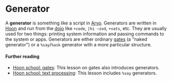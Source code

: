 # Generator

A **generator** is something like a script in [Arvo](arvo.md). Generators are written in [Hoon](hoon.md) and run from the [dojo](dojo.md) like `+code`, `|hi ~zod`, `+vats`, etc. They are usually used for two things: printing system information and passing commands to the system or apps. Generators are either ordinary [gates](gate.md) (a "naked generator") or a `%say`/`%ask` generator with a more particular structure.

#### Further reading

- [Hoon school: gates](../build-on-urbit/hoon-school/D-gates.md): This lesson on gates also introduces generators.
- [Hoon school: text processing](../build-on-urbit/hoon-school/J-stdlib-text.md#say-generators): This lesson includes `%say` generators.
